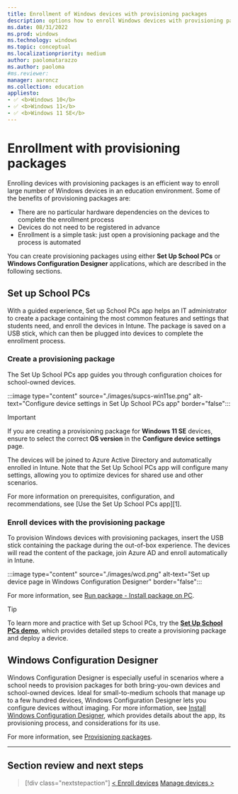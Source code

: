 ```yaml
---
title: Enrollment of Windows devices with provisioning packages
description: options how to enroll Windows devices with provisioning packages, using Set 
ms.date: 08/31/2022
ms.prod: windows
ms.technology: windows
ms.topic: conceptual
ms.localizationpriority: medium
author: paolomatarazzo
ms.author: paoloma
#ms.reviewer: 
manager: aaroncz
ms.collection: education
appliesto:
- ✅ <b>Windows 10</b>
- ✅ <b>Windows 11</b>
- ✅ <b>Windows 11 SE</b>
---
```


# Enrollment with provisioning packages

Enrolling devices with provisioning packages is an efficient way to enroll large number of Windows devices in an education environment. Some of the benefits of provisioning packages are:

- There are no particular hardware dependencies on the devices to complete the enrollment process
- Devices do not need to be registered in advance
- Enrollment is a simple task: just open a provisioning package and the process is automated

You can create provisioning packages using either **Set Up School PCs** or **Windows Configuration Designer** applications, which are described in the following sections.

## Set up School PCs

With a guided experience, Set up School PCs app helps an IT administrator to create a package containing the most common features and settings that students need, and enroll the devices in Intune. The package is saved on a USB stick, which can then be plugged into devices to complete the enrollment process.

### Create a provisioning package

The Set Up School PCs app guides you through configuration choices for school-owned devices.

:::image type="content" source="./images/supcs-win11se.png" alt-text="Configure device settings in Set Up School PCs app" border="false":::

> [!IMPORTANT]
> If you are creating a provisioning package for **Windows 11 SE** devices, ensure to select the correct **OS version** in the **Configure device settings** page.

The devices will be joined to Azure Active Directory and automatically enrolled in Intune. Note that the Set Up School PCs app will configure many settings, allowing you to optimize devices for shared use and other scenarios.

For more information on prerequisites, configuration, and recommendations, see [Use the Set Up School PCs app][1].


### Enroll devices with the provisioning package

To provision Windows devices with provisioning packages, insert the USB stick containing the package during the out-of-box experience. The devices will read the content of the package, join Azure AD and enroll automatically in Intune.

:::image type="content" source="./images/wcd.png" alt-text="Set up device page in Windows Configuration Designer" border="false":::

For more information, see [Run package - Install package on PC][EDU-1].

> [!TIP]
> To learn more and practice with Set up School PCs, try the <a href="https://www.microsoft.com/en-us/education/interactive-demos/enroll-devices-at-scale" target="_blank"><b>Set Up School PCs demo</b></a>, which provides detailed steps to create a provisioning package and deploy a device.
## Windows Configuration Designer


Windows Configuration Designer is especially useful in scenarios where a school needs to provision packages for both bring-you-own devices and school-owned devices. Ideal for small-to-medium schools that manage up to a few hundred devices, Windows Configuration Designer lets you configure devices without imaging. For more information, see [Install Windows Configuration Designer][WIN-1], which provides details about the app, its provisioning process, and considerations for its use. 

For more information, see [Provisioning packages][WIN-2].

________________________________________________________
## Section review and next steps

> [!div class="nextstepaction"]
> [< Enroll devices](enroll-overview.md)
> [Manage devices >](manage-overview.md)

<!-- Reference links in article -->

[EDU-1]: /education/windows/use-set-up-school-pcs-app
[WIN-1]: /windows/configuration/provisioning-packages/provisioning-install-icd
[WIN-2]: /windows/configuration/provisioning-packages/provisioning-apply-package
